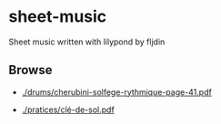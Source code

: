 # sheet-music

Sheet music written with lilypond by fljdin

## Browse

* [./drums/cherubini-solfege-rythmique-page-41.pdf](./drums/cherubini-solfege-rythmique-page-41.pdf)

* [./pratices/clé-de-sol.pdf](./pratices/clé-de-sol.pdf)
